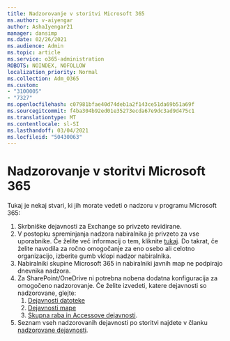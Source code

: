 ```yaml
---
title: Nadzorovanje v storitvi Microsoft 365
ms.author: v-aiyengar
author: AshaIyengar21
manager: dansimp
ms.date: 02/26/2021
ms.audience: Admin
ms.topic: article
ms.service: o365-administration
ROBOTS: NOINDEX, NOFOLLOW
localization_priority: Normal
ms.collection: Adm_O365
ms.custom:
- "3100005"
- "7327"
ms.openlocfilehash: c07981bfae40d74deb1a2f143ce51da69b51a69f
ms.sourcegitcommit: f4ba304b92ed01e35273ecda67e9dc3ad9d475c1
ms.translationtype: MT
ms.contentlocale: sl-SI
ms.lasthandoff: 03/04/2021
ms.locfileid: "50430063"
---
```

# <a name="auditing-in-microsoft-365"></a>Nadzorovanje v storitvi Microsoft 365

Tukaj je nekaj stvari, ki jih morate vedeti o nadzoru v programu Microsoft 365:

1. Skrbniške dejavnosti za Exchange so privzeto revidirane.
1. V postopku spreminjanja nadzora nabiralnika je privzeto za vse uporabnike. Če želite več informacij o tem, kliknite [tukaj](https://techcommunity.microsoft.com/t5/Security-Privacy-and-Compliance/Exchange-Mailbox-Auditing-will-be-enabled-by-default/ba-p/215171). Do takrat, če želite navodila za ročno omogočanje za eno osebo ali celotno organizacijo, izberite gumb vklopi nadzor nabiralnika.
1. Nabiralniki skupine Microsoft 365 in nabiralniki javnih map ne podpirajo dnevnika nadzora.
1. Za SharePoint/OneDrive ni potrebna nobena dodatna konfiguracija za omogočeno nadzorovanje. Če želite izvedeti, katere dejavnosti so nadzorovane, glejte:
    1. [Dejavnosti datoteke](https://docs.microsoft.com/office365/securitycompliance/search-the-audit-log-in-security-and-compliance#file-and-page-activities)
    1. [Dejavnosti mape](https://docs.microsoft.com/office365/securitycompliance/search-the-audit-log-in-security-and-compliance#folder-activities)
    1. [Skupna raba in Accessove dejavnosti](https://docs.microsoft.com/office365/securitycompliance/search-the-audit-log-in-security-and-compliance#sharing-and-access-request-activities).
1. Seznam vseh nadzorovanih dejavnosti po storitvi najdete v članku [nadzorovane dejavnosti](https://docs.microsoft.com/office365/securitycompliance/search-the-audit-log-in-security-and-compliance#audited-activities).
